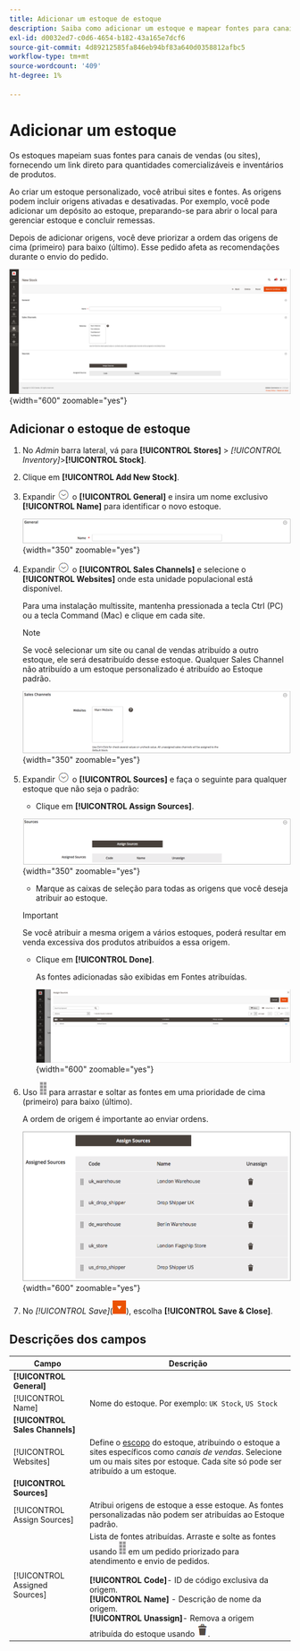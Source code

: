 ```yaml
---
title: Adicionar um estoque de estoque
description: Saiba como adicionar um estoque e mapear fontes para canais de vendas (sites), fornecendo um link direto para quantidades comercializáveis e inventários de produtos.
exl-id: d0032ed7-c0d6-4654-b182-43a165e7dcf6
source-git-commit: 4d89212585fa846eb94bf83a640d0358812afbc5
workflow-type: tm+mt
source-wordcount: '409'
ht-degree: 1%

---
```


# Adicionar um estoque

Os estoques mapeiam suas fontes para canais de vendas (ou sites), fornecendo um link direto para quantidades comercializáveis e inventários de produtos.

Ao criar um estoque personalizado, você atribui sites e fontes. As origens podem incluir origens ativadas e desativadas. Por exemplo, você pode adicionar um depósito ao estoque, preparando-se para abrir o local para gerenciar estoque e concluir remessas.

Depois de adicionar origens, você deve priorizar a ordem das origens de cima (primeiro) para baixo (último). Esse pedido afeta as recomendações durante o envio do pedido.

![Novo Estoque](assets/inventory-stock-new.png){width="600" zoomable="yes"}

## Adicionar o estoque de estoque

1. No _Admin_ barra lateral, vá para **[!UICONTROL Stores]** > _[!UICONTROL Inventory]_>**[!UICONTROL Stock]**.

1. Clique em **[!UICONTROL Add New Stock]**.

1. Expandir ![Seletor de expansão](../assets/icon-display-expand.png) o **[!UICONTROL General]** e insira um nome exclusivo **[!UICONTROL Name]** para identificar o novo estoque.

   ![Opções gerais de ações](assets/inventory-stock-general.png){width="350" zoomable="yes"}

1. Expandir ![Seletor de expansão](../assets/icon-display-expand.png) o **[!UICONTROL Sales Channels]** e selecione o **[!UICONTROL Websites]** onde esta unidade populacional está disponível.

   Para uma instalação multissite, mantenha pressionada a tecla Ctrl (PC) ou a tecla Command (Mac) e clique em cada site.

   >[!NOTE]
   >
   >Se você selecionar um site ou canal de vendas atribuído a outro estoque, ele será desatribuído desse estoque. Qualquer Sales Channel não atribuído a um estoque personalizado é atribuído ao Estoque padrão.

   ![opções de Sales Channel para estoques](assets/inventory-sales-channel.png){width="350" zoomable="yes"}

1. Expandir ![Seletor de expansão](../assets/icon-display-expand.png) o **[!UICONTROL Sources]** e faça o seguinte para qualquer estoque que não seja o padrão:

   - Clique em **[!UICONTROL Assign Sources]**.

   ![Fontes atribuídas](assets/inventory-stock-sources.png){width="350" zoomable="yes"}

   - Marque as caixas de seleção para todas as origens que você deseja atribuir ao estoque.

   >[!IMPORTANT]
   >
   >Se você atribuir a mesma origem a vários estoques, poderá resultar em venda excessiva dos produtos atribuídos a essa origem.

   - Clique em **[!UICONTROL Done]**.

     As fontes adicionadas são exibidas em Fontes atribuídas.

     ![Atribuir origens ao estoque](assets/inventory-assign-sources.png){width="600" zoomable="yes"}

1. Uso ![Ícone Classificar](assets/icon-sort.png) para arrastar e soltar as fontes em uma prioridade de cima (primeiro) para baixo (último).

   A ordem de origem é importante ao enviar ordens.

   ![Exemplo de fontes atribuídas](assets/inventory-stock-priority-after.png){width="600" zoomable="yes"}

1. No _[!UICONTROL Save]_(![Seta de menu](../assets/icon-menu-down-arrow-red.png)), escolha **[!UICONTROL Save & Close]**.

## Descrições dos campos

| Campo | Descrição |
|--|--|
| **[!UICONTROL General]** | |
| [!UICONTROL Name] | Nome do estoque. Por exemplo: `UK Stock`, `US Stock` |
| **[!UICONTROL Sales Channels]** | |
| [!UICONTROL Websites] | Define o [escopo](../getting-started/websites-stores-views.md#scope-settings) do estoque, atribuindo o estoque a sites específicos como _canais de vendas_. Selecione um ou mais sites por estoque. Cada site só pode ser atribuído a um estoque. |
| **[!UICONTROL Sources]** | |
| [!UICONTROL Assign Sources] | Atribui origens de estoque a esse estoque. As fontes personalizadas não podem ser atribuídas ao Estoque padrão. |
| [!UICONTROL Assigned Sources] | Lista de fontes atribuídas. Arraste e solte as fontes usando ![Ícone Classificar](assets/icon-sort.png) em um pedido priorizado para atendimento e envio de pedidos.<br/><br/>**[!UICONTROL Code]**- ID de código exclusiva da origem.<br/>**[!UICONTROL Name]** - Descrição de nome da origem.<br/>**[!UICONTROL Unassign]**- Remova a origem atribuída do estoque usando ![Ícone de lixeira](../assets/icon-delete-trashcan-solid.png). |
